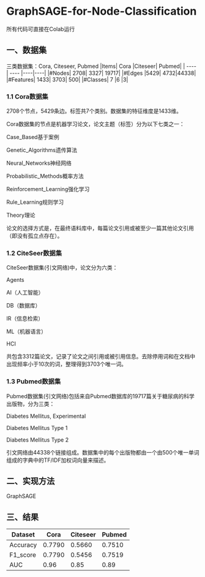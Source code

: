 # GraphSAGE-for-Node-Classification
所有代码可直接在Colab运行
## 一、数据集
三类数据集：Cora, Citeseer, Pubmed
|Items|	Cora	|Citeseer|	Pubmed|
|  ----  | ----  |----|----|
|#Nodes|	2708|	3327|	19717|
|#Edges	|5429|	4732|44338|
|#Features|	1433|	3703|	500|
|#Classes|	7	|6	|3|
### 1.1 Cora数据集
2708个节点，5429条边。标签共7个类别。数据集的特征维度是1433维。

Cora数据集的节点是机器学习论文，论文主题（标签）分为以下七类之一：

Case_Based基于案例

Genetic_Algorithms遗传算法

Neural_Networks神经网络

Probabilistic_Methods概率方法

Reinforcement_Learning强化学习

Rule_Learning规则学习

Theory理论

论文的选择方式是，在最终语料库中，每篇论文引用或被至少一篇其他论文引用（即没有孤立点存在）。

### 1.2 CiteSeer数据集
CiteSeer数据集(引文网络)中，论文分为六类：

Agents

AI（人工智能）

DB（数据库）

IR（信息检索）

ML（机器语言）

HCI

共包含3312篇论文，记录了论文之间引用或被引用信息。去除停用词和在文档中出现频率小于10次的词，整理得到3703个唯一词。

### 1.3 Pubmed数据集
Pubmed数据集(引文网络)包括来自Pubmed数据库的19717篇关于糖尿病的科学出版物，分为三类：

Diabetes Mellitus, Experimental

Diabetes Mellitus Type 1

Diabetes Mellitus Type 2

引文网络由44338个链接组成。数据集中的每个出版物都由一个由500个唯一单词组成的字典中的TF/IDF加权词向量来描述。

## 二、实现方法

GraphSAGE

## 三、结果

|Dataset|	Cora	|Citeseer|	Pubmed|
|  ----  | ----  |----|----|
|Accuracy|	0.7790|	0.5660|	0.7510|
|F1_score	|0.7790|	0.5456|0.7519|
|AUC|	0.96|	0.85|	0.89|
